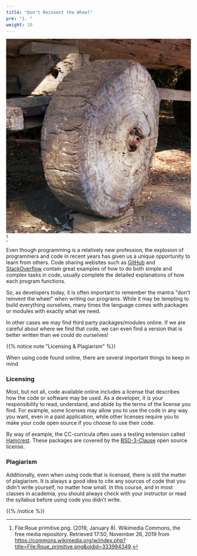 ```yaml
---
title: "Don't Reinvent the Wheel"
pre: "1. "
weight: 10
---
```


![Early Wheel](/images/15-collect/14.1.wheel_wiki.png)[^1]

[^1]: File:Roue primitive.png. (2019, January 8). Wikimedia Commons, the free media repository. Retrieved 17:50, November 26, 2019 from https://commons.wikimedia.org/w/index.php?title=File:Roue_primitive.png&oldid=333994349.

Even though programming is a relatively new profession, the explosion of programmers and code in recent years has given us a unique opportunity to learn from others. Code sharing websites such as [GitHub](https://github.com/) and [StackOverflow](https://stackoverflow.com/) contain great examples of how to do both simple and complex tasks in code, usually complete the detailed explanations of how each program functions.

So, as developers today, it is often important to remember the mantra "don't reinvent the wheel" when writing our programs. While it may be tempting to build everything ourselves, many times the language comes with packages or modules with exactly what we need. 

In other cases we may find third party packages/modules online. If we are careful about where we find that code, we can even find a version that is better written than we could do ourselves!

{{% notice note "Licensing & Plagiarism" %}}

When using code found online, there are several important things to keep in mind

### Licensing

Most, but not all, code available online includes a license that describes how the code or software may be used. As a developer, it is your responsibility to read, understand, and abide by the terms of the license you find. For example, some licenses may allow you to use the code in any way you want, even in a paid application, while other licenses require you to make your code open source if you choose to use their code. 

By way of example, the CC-curricula often uses a testing extension called <a href="http://hamcrest.org/">Hamcrest</a>.  These packages are covered by the <a href="https://opensource.org/licenses/BSD-3-Clause">BSD-3-Clause</a> open source license.

### Plagiarism

Additionally, even when using code that is licensed, there is still the matter of plagiarism. It is always a good idea to cite any sources of code that you didn't write yourself, no matter how small. In this course, and in most classes in academia, you should always check with your instructor or read the syllabus before using code you didn't write. 

{{% /notice %}}
